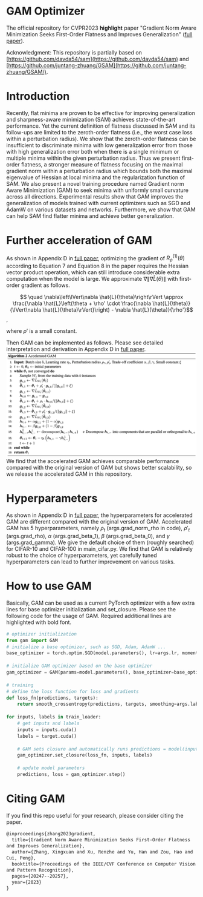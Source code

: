 # GAM Optimizer
The official repository for CVPR2023 **highlight** paper "Gradient Norm Aware Minimization Seeks First-Order Flatness and Improves Generalization" ([full paper](https://arxiv.org/abs/2303.03108)).

Acknowledgment: This repository is partially based on [https://github.com/davda54/sam](https://github.com/davda54/sam) and [https://github.com/juntang-zhuang/GSAM](https://github.com/juntang-zhuang/GSAM/).

# Introduction
Recently, flat minima are proven to be effective for improving generalization and sharpness-aware minimization (SAM) achieves state-of-the-art performance. Yet the current definition of flatness discussed in SAM and its follow-ups are limited to the zeroth-order flatness (i.e., the worst case loss within a perturbation radius). We show that the zeroth-order flatness can be insufficient to discriminate minima with low generalization error from those with high generalization error both when there is a single minimum or multiple minima within the given perturbation radius. Thus we present first-order flatness, a stronger measure of flatness focusing on the maximal gradient norm within a perturbation radius which bounds both the maximal eigenvalue of Hessian at local minima and the regularization function of SAM. We also present a novel training procedure named Gradient norm Aware Minimization (GAM) to seek minima with uniformly small curvature across all directions. Experimental results show that GAM improves the generalization of models trained with current optimizers such as SGD and AdamW on various datasets and networks. Furthermore, we show that GAM can help SAM find flatter minima and achieve better generalization.

# Further acceleration of GAM
As shown in Appendix D in [full paper](https://arxiv.org/abs/2303.03108), optimizing the gradient of $R^{(1)}_{\rho}(\theta)$ according to Equation 7 and Equation 8 in the paper requires the Hessian vector product operation, which can still introduce considerable extra computation when the model is large. We approximate $\nabla\lVert\nabla \hat{L}(\theta)\rVert$ with first-order gradient as follows. 

$$ \quad \nabla\left\lVert\nabla \hat{L}(\theta)\right\rVert \approx \frac{\nabla \hat{L}\left(\theta + \rho' \cdot \frac{\nabla \hat{L}(\theta)}{\lVert\nabla \hat{L}(\theta)\rVert}\right) - \nabla \hat{L}(\theta)}{\rho'}$$ ,

where $\rho'$ is a small constant.

Then GAM can be implemented as follows. Please see detailed interpretation and derivation in Appendix D in [full paper](https://arxiv.org/abs/2303.03108). ![GAM algorithm](/images/gam_algorithm.png?raw=true "Title") We find that the accelerated GAM achieves comparable performance compared with the original version of GAM but shows better scalability, so we release the accelerated GAM in this repository. 

# Hyperparameters
As shown in Appendix D in [full paper](https://arxiv.org/abs/2303.03108), the hyperparameters for accelerated GAM are different compared with the original version of GAM. Accelerated GAM has 5 hyperparameters, namely $\rho_t$ (args.grad_norm_rho in code), $\rho'_t$ (args.grad_rho), $\alpha$ (args.grad_beta_1), $\beta$ (args.grad_beta_0), and $\gamma$ (args.grad_gamma). We give the default choice of them (roughly searched) for CIFAR-10 and CIFAR-100 in main_cifar.py. We find that GAM is relatively robust to the choice of hyperparameters, yet carefully tuned hyperparameters can lead to further improvement on various tasks.

# How to use GAM
Basically, GAM can be used as a current PyTorch optimizer with a few extra lines for base optimizer initialization and set_closure. Please see the following code for the usage of GAM. Required additional lines are highlighted with bold font.

```python
# optimizer initialization
from gam import GAM
# initialize a base optimizer, such as SGD, Adam, AdamW ...
base_optimizer = torch.optim.SGD(model.parameters(), lr=args.lr, momentum=args.momentum, weight_decay=args.weight_decay)

# initialize GAM optimizer based on the base optimizer
gam_optimizer = GAM(params=model.parameters(), base_optimizer=base_optimizer, model=model, args=args)

# training
# define the loss function for loss and gradients
def loss_fn(predictions, targets):
    return smooth_crossentropy(predictions, targets, smoothing=args.label_smoothing).mean()

for inputs, labels in train_loader:
    # get inputs and labels
    inputs = inputs.cuda()
    labels = target.cuda()

    # GAM sets closure and automatically runs predictions = model(inputs), loss = loss_fn(predictions, targets), loss.backward() in it 
    gam_optimizer.set_closure(loss_fn, inputs, labels)

    # update model parameters
    predictions, loss = gam_optimizer.step()

```


# Citing GAM
If you find this repo useful for your research, please consider citing the paper.
```
@inproceedings{zhang2023gradient,
  title={Gradient Norm Aware Minimization Seeks First-Order Flatness and Improves Generalization},
  author={Zhang, Xingxuan and Xu, Renzhe and Yu, Han and Zou, Hao and Cui, Peng},
  booktitle={Proceedings of the IEEE/CVF Conference on Computer Vision and Pattern Recognition},
  pages={20247--20257},
  year={2023}
}
```
